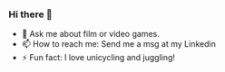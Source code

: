 ### Hi there 👋

<!--
**SusanEmberton/SusanEmberton** is a ✨ _special_ ✨ repository because its `README.md` (this file) appears on your GitHub profile.

Here are some ideas to get you started:
-->
- 💬 Ask me about film or video games.
- 📫 How to reach me: Send me a msg at my Linkedin 
- ⚡ Fun fact: I love unicycling and juggling!

